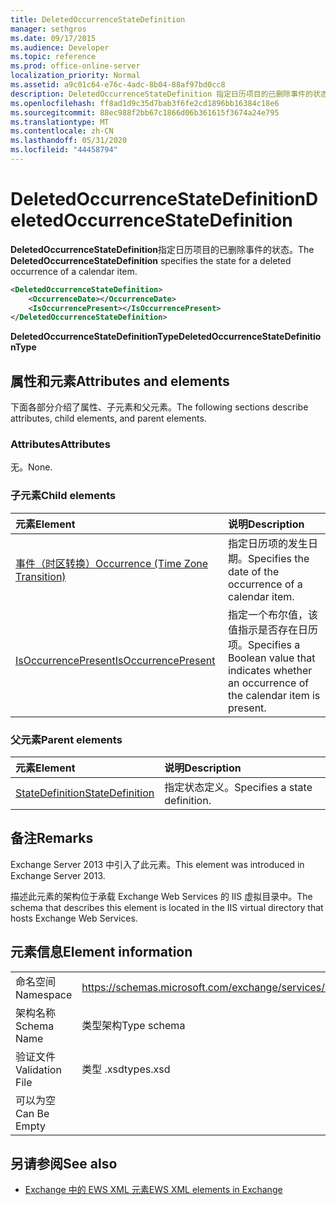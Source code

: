 ```yaml
---
title: DeletedOccurrenceStateDefinition
manager: sethgros
ms.date: 09/17/2015
ms.audience: Developer
ms.topic: reference
ms.prod: office-online-server
localization_priority: Normal
ms.assetid: a9c01c64-e76c-4adc-8b04-88af97bd0cc8
description: DeletedOccurrenceStateDefinition 指定日历项目的已删除事件的状态。
ms.openlocfilehash: ff8ad1d9c35d7bab3f6fe2cd1896bb16384c18e6
ms.sourcegitcommit: 88ec988f2bb67c1866d06b361615f3674a24e795
ms.translationtype: MT
ms.contentlocale: zh-CN
ms.lasthandoff: 05/31/2020
ms.locfileid: "44458794"
---
```

# <a name="deletedoccurrencestatedefinition"></a><span data-ttu-id="26055-103">DeletedOccurrenceStateDefinition</span><span class="sxs-lookup"><span data-stu-id="26055-103">DeletedOccurrenceStateDefinition</span></span>

<span data-ttu-id="26055-104">**DeletedOccurrenceStateDefinition**指定日历项目的已删除事件的状态。</span><span class="sxs-lookup"><span data-stu-id="26055-104">The **DeletedOccurrenceStateDefinition** specifies the state for a deleted occurrence of a calendar item.</span></span> 
  
```XML
<DeletedOccurrenceStateDefinition>
    <OccurrenceDate></OccurrenceDate>
    <IsOccurrencePresent></IsOccurrencePresent>
</DeletedOccurrenceStateDefinition>
```

 <span data-ttu-id="26055-105">**DeletedOccurrenceStateDefinitionType**</span><span class="sxs-lookup"><span data-stu-id="26055-105">**DeletedOccurrenceStateDefinitionType**</span></span>
## <a name="attributes-and-elements"></a><span data-ttu-id="26055-106">属性和元素</span><span class="sxs-lookup"><span data-stu-id="26055-106">Attributes and elements</span></span>

<span data-ttu-id="26055-107">下面各部分介绍了属性、子元素和父元素。</span><span class="sxs-lookup"><span data-stu-id="26055-107">The following sections describe attributes, child elements, and parent elements.</span></span>
  
### <a name="attributes"></a><span data-ttu-id="26055-108">Attributes</span><span class="sxs-lookup"><span data-stu-id="26055-108">Attributes</span></span>

<span data-ttu-id="26055-109">无。</span><span class="sxs-lookup"><span data-stu-id="26055-109">None.</span></span>
  
### <a name="child-elements"></a><span data-ttu-id="26055-110">子元素</span><span class="sxs-lookup"><span data-stu-id="26055-110">Child elements</span></span>

|<span data-ttu-id="26055-111">**元素**</span><span class="sxs-lookup"><span data-stu-id="26055-111">**Element**</span></span>|<span data-ttu-id="26055-112">**说明**</span><span class="sxs-lookup"><span data-stu-id="26055-112">**Description**</span></span>|
|:-----|:-----|
|[<span data-ttu-id="26055-113">事件（时区转换）</span><span class="sxs-lookup"><span data-stu-id="26055-113">Occurrence (Time Zone Transition)</span></span>](occurrence-time-zone-transition.md) <br/> |<span data-ttu-id="26055-114">指定日历项的发生日期。</span><span class="sxs-lookup"><span data-stu-id="26055-114">Specifies the date of the occurrence of a calendar item.</span></span>  <br/> |
|[<span data-ttu-id="26055-115">IsOccurrencePresent</span><span class="sxs-lookup"><span data-stu-id="26055-115">IsOccurrencePresent</span></span>](isoccurrencepresent.md) <br/> |<span data-ttu-id="26055-116">指定一个布尔值，该值指示是否存在日历项。</span><span class="sxs-lookup"><span data-stu-id="26055-116">Specifies a Boolean value that indicates whether an occurrence of the calendar item is present.</span></span>  <br/> |
   
### <a name="parent-elements"></a><span data-ttu-id="26055-117">父元素</span><span class="sxs-lookup"><span data-stu-id="26055-117">Parent elements</span></span>

|<span data-ttu-id="26055-118">**元素**</span><span class="sxs-lookup"><span data-stu-id="26055-118">**Element**</span></span>|<span data-ttu-id="26055-119">**说明**</span><span class="sxs-lookup"><span data-stu-id="26055-119">**Description**</span></span>|
|:-----|:-----|
|[<span data-ttu-id="26055-120">StateDefinition</span><span class="sxs-lookup"><span data-stu-id="26055-120">StateDefinition</span></span>](statedefinition.md) <br/> |<span data-ttu-id="26055-121">指定状态定义。</span><span class="sxs-lookup"><span data-stu-id="26055-121">Specifies a state definition.</span></span>  <br/> |
   
## <a name="remarks"></a><span data-ttu-id="26055-122">备注</span><span class="sxs-lookup"><span data-stu-id="26055-122">Remarks</span></span>

<span data-ttu-id="26055-123">Exchange Server 2013 中引入了此元素。</span><span class="sxs-lookup"><span data-stu-id="26055-123">This element was introduced in Exchange Server 2013.</span></span>
  
<span data-ttu-id="26055-124">描述此元素的架构位于承载 Exchange Web Services 的 IIS 虚拟目录中。</span><span class="sxs-lookup"><span data-stu-id="26055-124">The schema that describes this element is located in the IIS virtual directory that hosts Exchange Web Services.</span></span>
  
## <a name="element-information"></a><span data-ttu-id="26055-125">元素信息</span><span class="sxs-lookup"><span data-stu-id="26055-125">Element information</span></span>

|||
|:-----|:-----|
|<span data-ttu-id="26055-126">命名空间</span><span class="sxs-lookup"><span data-stu-id="26055-126">Namespace</span></span>  <br/> |https://schemas.microsoft.com/exchange/services/2006/types  <br/> |
|<span data-ttu-id="26055-127">架构名称</span><span class="sxs-lookup"><span data-stu-id="26055-127">Schema Name</span></span>  <br/> |<span data-ttu-id="26055-128">类型架构</span><span class="sxs-lookup"><span data-stu-id="26055-128">Type schema</span></span>  <br/> |
|<span data-ttu-id="26055-129">验证文件</span><span class="sxs-lookup"><span data-stu-id="26055-129">Validation File</span></span>  <br/> |<span data-ttu-id="26055-130">类型 .xsd</span><span class="sxs-lookup"><span data-stu-id="26055-130">types.xsd</span></span>  <br/> |
|<span data-ttu-id="26055-131">可以为空</span><span class="sxs-lookup"><span data-stu-id="26055-131">Can Be Empty</span></span>  <br/> ||
   
## <a name="see-also"></a><span data-ttu-id="26055-132">另请参阅</span><span class="sxs-lookup"><span data-stu-id="26055-132">See also</span></span>

- [<span data-ttu-id="26055-133">Exchange 中的 EWS XML 元素</span><span class="sxs-lookup"><span data-stu-id="26055-133">EWS XML elements in Exchange</span></span>](ews-xml-elements-in-exchange.md)

